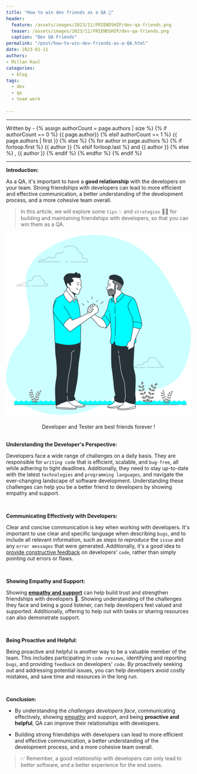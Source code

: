 ```yaml
---
title: "How to win dev friends as a QA 🤝"
header:
  feature: /assets/images/2023/11/FRIENDSHIP/dev-qa-friends.png
  teaser: /assets/images/2023/11/FRIENDSHIP/dev-qa-friends.png
  caption: "Dev QA Friends"
permalink: "/post/how-to-win-dev-friends-as-a-QA.html"
date: 2023-01-11
authors:
- Millan Kaul
categories:
  - blog
tags:
  - dev
  - qa
  - team work
  
---
```

<hr>
<p>
 Written by -
{% assign authorCount = page.authors | size %}
{% if authorCount == 0 %}
   {{ page.author}}
{% elsif authorCount == 1 %}
    {{ page.authors | first }}         
{% else %}
    {% for author in page.authors %}
        {% if forloop.first %}
            {{ author }}
        {% elsif forloop.last %}
            and {{ author }}
        {% else %}
            , {{ author }}
        {% endif %}
    {% endfor %}
{% endif %}
</p>

<hr>

**Introduction:**

As a QA, it's important to have a **good relationship** with the developers on your team. 
Strong friendships with developers can lead to more efficient and effective communication, a better understanding of the development process, and a more cohesive team overall. 

> In this article, we will explore some `tips` 💡 and `strategies` 🧑‍💻 for building and maintaining friendships with developers, so that you can win them as a QA.


![IMage whowing tow individuals shaking hands like a developer and tester as friends](/assets/images/2023/11/FRIENDSHIP/dev-qa-friends.png)
<figcaption align = "center">Developer and Tester are best friends forever !</figcaption> 


<br>

**Understanding the Developer's Perspective:**

Developers face a wide range of challenges on a daily basis. 
They are responsible for `writing code` that is efficient, scalable, and `bug-free`, all while adhering to tight deadlines. 
Additionally, they need to stay up-to-date with the latest `technologies` and `programming languages`, and navigate the ever-changing landscape of software development. 
Understanding these challenges can help you be a better friend to developers by showing empathy and support.


<br>


**Communicating Effectively with Developers:** 

Clear and concise communication is key when working with developers. 
It's important to use clear and specific language when describing `bugs`, and to include all relevant information, such as _steps to reproduce_ the `issue` and any `error messages` that were generated. 
Additionally, it's a good idea to <ins>provide constructive feedback</ins> on developers' `code`, rather than simply pointing out errors or flaws.


<br>

**Showing Empathy and Support:**

Showing <ins>**empathy and support**</ins> can help build trust and strengthen friendships with developers 🤝. 
Showing understanding of the challenges they face and being a good listener, can help developers feel valued and supported. 
Additionally, offering to help out with tasks or sharing resources can also demonstrate support.


<br>

**Being Proactive and Helpful:**

Being proactive and helpful is another way to be a valuable member of the team. 
This includes participating in `code reviews`, identifying and reporting `bugs`, and providing `feedback` on developers' `code`.
By proactively seeking out and addressing potential issues, you can help developers avoid costly mistakes, and save time and resources in the long run.


<br>

**Conclusion:**

- By understanding the _challenges developers face_, communicating effectively, showing <ins>empathy</ins> and support, and being **proactive and helpful**, QA can improve their relationships with developers. 

- Building strong friendships with developers can lead to more efficient and effective communication, a better understanding of the development process, and a more cohesive team overall. 

> ✅ Remember, a good relationship with developers can only lead to better software, and a better experience for the end users. 

